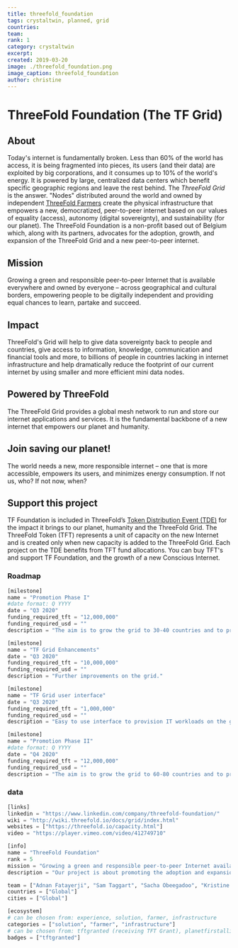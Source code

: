```yaml
---
title: threefold_foundation
tags: crystaltwin, planned, grid
countries: 
team: 
rank: 1
category: crystaltwin
excerpt: 
created: 2019-03-20
image: ./threefold_foundation.png
image_caption: threefold_foundation
author: christine
---
```


# ThreeFold Foundation (The TF Grid)

## About

Today's internet is fundamentally broken. Less than 60% of the world has access, it is being fragmented into pieces, its users (and their data) are exploited by big corporations, and it consumes up to 10% of the world's energy. It is powered by large, centralized data centers which benefit specific geographic regions and leave the rest behind.
The *ThreeFold Grid* is the answer. "Nodes" distributed around the world and owned by independent [ThreeFold Farmers](https://wiki.threefold.io/#/what_is_a_farmer) create the physical infrastructure that empowers a new, democratized, peer-to-peer internet based on our values of equality (access), autonomy (digital sovereignty), and sustainability (for our planet).
The ThreeFold Foundation is a non-profit based out of Belgium which, along with its partners, advocates for the adoption, growth, and expansion of the ThreeFold Grid and a new peer-to-peer internet.

## Mission

Growing a green and responsible peer-to-peer Internet that is available everywhere and owned by everyone – across geographical and cultural borders, empowering people to be digitally independent and providing equal chances to learn, partake and succeed.

## Impact

ThreeFold's Grid will help to give data sovereignty back to people and countries, give access to information, knowledge, communication and financial tools and more, to billions of people in countries lacking in internet infrastructure and help dramatically reduce the footprint of our current internet by using smaller and more efficient mini data nodes.

## Powered by ThreeFold

The ThreeFold Grid provides a global mesh network to run and store our internet applications and services. It is the fundamental backbone of a new internet that empowers our planet and humanity.

## Join saving our planet!

The world needs a new, more responsible internet – one that is more accessible, empowers its users, and minimizes energy consumption. If not us, who? If not now, when?

## Support this project

TF Foundation is included in ThreeFold’s [Token Distribution Event (TDE)](https://wiki.threefold.io/#/tdeoverview)</a> for the impact it brings to our planet, humanity and the ThreeFold Grid.
The ThreeFold Token (TFT) represents a unit of capacity on the new Internet and is created only when new capacity is added to the ThreeFold Grid.
Each project on the TDE benefits from TFT fund allocations. You can buy TFT's and support TF Foundation, and the growth of a new Conscious Internet.


### Roadmap

```python
[milestone]
name = "Promotion Phase I"
#date format: Q YYYY
date = "Q3 2020"
funding_required_tft = "12,000,000"
funding_required_usd = ""
description = "The aim is to grow the grid to 30-40 countries and to promote ThreeFold developer audiences in the blockchain and cloud space with a minumum of 15 blockchain projects utilizing the grid as well as 15 cloud based intitatives by August 2020"

[milestone]
name = "TF Grid Enhancements"
date = "Q3 2020"
funding_required_tft = "10,000,000"
funding_required_usd = ""
description = "Further improvements on the grid."

[milestone]
name = "TF Grid user interface"
date = "Q3 2020"
funding_required_tft = "1,000,000"
funding_required_usd = ""
description = "Easy to use interface to provision IT workloads on the grid."

[milestone]
name = "Promotion Phase II"
#date format: Q YYYY 
date = "Q4 2020"
funding_required_tft = "12,000,000"
funding_required_usd = ""
description = "The aim is to grow the grid to 60-80 countries and to promote ThreeFold developer audiences in the blockchain and cloud space with a minumum of 30 blockchain projects utilizing the grid as well as 30 cloud based intitatives by Dec 2020"
```

### data

```python
[links]
linkedin = "https://www.linkedin.com/company/threefold-foundation/"
wiki = "http://wiki.threefold.io/docs/grid/index.html"
websites = ["https://threefold.io/capacity.html"]
video = "https://player.vimeo.com/video/412749710"

[info]
name = "ThreeFold Foundation"
rank = 5
mission = "Growing a green and responsible peer-to-peer Internet available everywhere and owned by everyone."
description = "Our project is about promoting the adoption and expansion of ThreeFold Grid in order to empower a new and democratized digital economy based on our values of equality, autonomy and sustainability. ThreeFold's Grid will help to give data sovereignty back to people and countries, as well as enable accessibility to internet access to billions of people in countries lacking in internet infrastructure, and finally it will help dramatically reduce the footprint of our current internet by using smaller and more efficient mini data nodes, less fiber network, a unique storage algorithm, and more. The ThreeFold Grid is one of the most essential elements of building a new internet as it provides a global network to run and store our internet applications and services. Today we are live with more than 80,000,000 GB of capacity and 25,000 CPU cores across 22 countries. We have launched the ThreeFold Grid SDK meaning that anyone can begin to utilize the ThreeFold Grid. We are currently talking with more than 25 blockchain projects out of top 200 to invite them to explore possible use cases on the ThreeFold Grid. And we have a number of other partners ready to host or build on top of the ThreeFold Grid. The success of our efforts can be measured by the growth of the ThreeFold Grid in terms of number of hardware nodes, the amount of capacity utilized on the ThreeFold Grid and the number of projects using and promoting the ThreeFold Grid."

team = ["Adnan Fatayerji", "Sam Taggart", "Sacha Obeegadoo", "Kristine Vilnite", "Roel van Sabben", "Weynand Kuijpers"] 
countries = ["Global"]
cities = ["Global"]

[ecosystem]
# can be chosen from: experience, solution, farmer, infrastructure
categories = ["solution", "farmer", "infrastructure"]
# can be chosen from: tftgranted (receiving TFT Grant), planetfirstalliance (memeber of Planet First Alliance)
badges = ["tftgranted"] 

```
